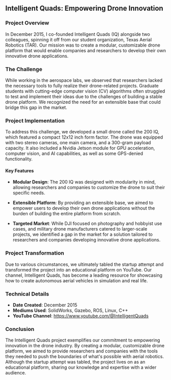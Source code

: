 ## Intelligent Quads: Empowering Drone Innovation

<!-- todo: add image here -->

### Project Overview

In December 2015, I co-founded Intelligent Quads (IQ) alongside two colleagues, spinning it off from our student organization, Texas Aerial Robotics (TAR). Our mission was to create a modular, customizable drone platform that would enable companies and researchers to develop their own innovative drone applications.

### The Challenge

While working in the aerospace labs, we observed that researchers lacked the necessary tools to fully realize their drone-related projects. Graduate students with cutting-edge computer vision (CV) algorithms often struggled to test and implement their ideas due to the challenges of building a stable drone platform. We recognized the need for an extensible base that could bridge this gap in the market.

### Project Implementation

To address this challenge, we developed a small drone called the 200 IQ, which featured a compact 12x12 inch form factor. The drone was equipped with two stereo cameras, one main camera, and a 300-gram payload capacity. It also included a Nvidia Jetson module for GPU acceleration, computer vision, and AI capabilities, as well as some GPS-denied functionality.

#### Key Features

- **Modular Design**: The 200 IQ was designed with modularity in mind, allowing researchers and companies to customize the drone to suit their specific needs.

- **Extensible Platform**: By providing an extensible base, we aimed to empower users to develop their own drone applications without the burden of building the entire platform from scratch.

- **Targeted Market**: While DJI focused on photography and hobbyist use cases, and military drone manufacturers catered to larger-scale projects, we identified a gap in the market for a solution tailored to researchers and companies developing innovative drone applications.

### Project Transformation

Due to various circumstances, we ultimately tabled the startup attempt and transformed the project into an educational platform on YouTube. Our channel, Intelligent Quads, has become a leading resource for showcasing how to create autonomous aerial vehicles in simulation and real life.

### Technical Details

- **Date Created**: December 2015
- **Mediums Used**: SolidWorks, Gazebo, ROS, Linux, C++
- **YouTube Channel**: https://www.youtube.com/@IntelligentQuads

### Conclusion

The Intelligent Quads project exemplifies our commitment to empowering innovation in the drone industry. By creating a modular, customizable drone platform, we aimed to provide researchers and companies with the tools they needed to push the boundaries of what's possible with aerial robotics. Although the startup attempt was tabled, the project lives on as an educational platform, sharing our knowledge and expertise with a wider audience.